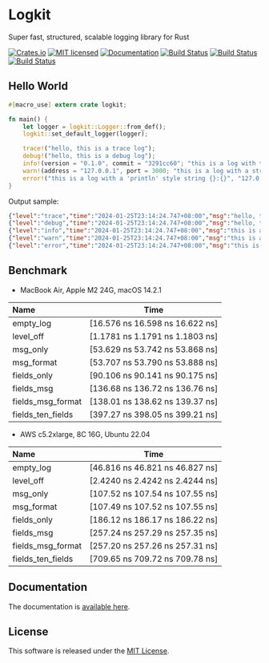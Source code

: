 Logkit
==========================

Super fast, structured, scalable logging library for Rust

[![Crates.io][crates-badge]][crates-url]
[![MIT licensed][license-badge]][license-url]
[![Documentation][document-badge]][document-url]
[![Build Status][linux-badge]][linux-url]
[![Build Status][macos-badge]][macos-url]
[![Build Status][windows-badge]][windows-url]

[crates-badge]: https://img.shields.io/crates/v/logkit.svg
[crates-url]: https://crates.io/crates/logkit
[license-badge]: https://img.shields.io/badge/license-MIT-blue.svg
[license-url]: https://github.com/chensoft/logkit?tab=MIT-1-ov-file
[document-badge]: https://docs.rs/logkit/badge.svg
[document-url]: https://docs.rs/logkit
[linux-badge]: https://github.com/chensoft/logkit/actions/workflows/linux.yml/badge.svg
[linux-url]: https://github.com/chensoft/logkit/actions/workflows/linux.yml
[macos-badge]: https://github.com/chensoft/logkit/actions/workflows/macos.yml/badge.svg
[macos-url]: https://github.com/chensoft/logkit/actions/workflows/macos.yml
[windows-badge]: https://github.com/chensoft/logkit/actions/workflows/windows.yml/badge.svg
[windows-url]: https://github.com/chensoft/logkit/actions/workflows/windows.yml

## Hello World

```rust
#[macro_use] extern crate logkit;

fn main() {
    let logger = logkit::Logger::from_def();
    logkit::set_default_logger(logger);

    trace!("hello, this is a trace log");
    debug!("hello, this is a debug log");
    info!(version = "0.1.0", commit = "3291cc60"; "this is a log with two string fields");
    warn!(address = "127.0.0.1", port = 3000; "this is a log with a string and a numeric field");
    error!("this is a log with a 'println' style string {}:{}", "127.0.0.1", 3000.0);
}
```

Output sample:

```json
{"level":"trace","time":"2024-01-25T23:14:24.747+08:00","msg":"hello, this is a trace log"}
{"level":"debug","time":"2024-01-25T23:14:24.747+08:00","msg":"hello, this is a debug log"}
{"level":"info","time":"2024-01-25T23:14:24.747+08:00","msg":"this is a log with two string fields","version":"0.1.0","commit":"3291cc60"}
{"level":"warn","time":"2024-01-25T23:14:24.747+08:00","msg":"this is a log with a string and a numeric field","address":"127.0.0.1","port":3000}
{"level":"error","time":"2024-01-25T23:14:24.747+08:00","msg":"this is a log with a 'println' style string 127.0.0.1:3000","stack":[{"funcname":"hello_world::main::h62df54cfc9622e64","filename":"/logkit/examples/hello_world.rs","lineno":11}]}
```

## Benchmark

- MacBook Air, Apple M2 24G, macOS 14.2.1

| Name              |              Time               |
|:------------------|:-------------------------------:|
| empty_log         | [16.576 ns 16.598 ns 16.622 ns] |
| level_off         | [1.1781 ns 1.1791 ns 1.1803 ns] |
| msg_only          | [53.629 ns 53.742 ns 53.868 ns] |
| msg_format        | [53.707 ns 53.790 ns 53.888 ns] |
| fields_only       | [90.106 ns 90.141 ns 90.175 ns] |
| fields_msg        | [136.68 ns 136.72 ns 136.76 ns] |
| fields_msg_format | [138.01 ns 138.62 ns 139.37 ns] |
| fields_ten_fields | [397.27 ns 398.05 ns 399.21 ns] |

- AWS c5.2xlarge, 8C 16G, Ubuntu 22.04

| Name              |              Time               |
|:------------------|:-------------------------------:|
| empty_log         | [46.816 ns 46.821 ns 46.827 ns] |
| level_off         | [2.4240 ns 2.4242 ns 2.4244 ns] |
| msg_only          | [107.52 ns 107.54 ns 107.55 ns] |
| msg_format        | [107.49 ns 107.52 ns 107.55 ns] |
| fields_only       | [186.12 ns 186.17 ns 186.22 ns] |
| fields_msg        | [257.24 ns 257.29 ns 257.35 ns] |
| fields_msg_format | [257.20 ns 257.26 ns 257.31 ns] |
| fields_ten_fields | [709.65 ns 709.72 ns 709.78 ns] |

## Documentation

The documentation is [available here](https://docs.rs/logkit).

## License

This software is released under the [MIT License](https://github.com/chensoft/logkit?tab=MIT-1-ov-file).